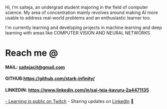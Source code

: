 Hi, i'm saiteja, an undergrad student majoring in the field of computer science. My area of concentration mainly revolves around making AI more usable to address real-world problems and an enthusiastic learner too.

I'm currently learning and developing projects in machine learning and deep learning with areas like COMPUTER VISION AND NEURAL NETWORKS.

# Reach me @
 
#### MAIL: saitejacit@gmail.com
#### GITHUB:https://github.com/stark-infinity/
#### LINKEDIN: https://www.linkedin.com/in/sai-teja-kavuru-2a4471135

<a href="https://github.com/stark-infinity">
- Learning in public on <a href="https://www.twitch.tv/saitejak">Twitch</a> 
- Sharing updates on <a href="https://www.linkedin.com/in/sai-teja-kavuru-2a4471135/">LinkedIn</a> 💼
